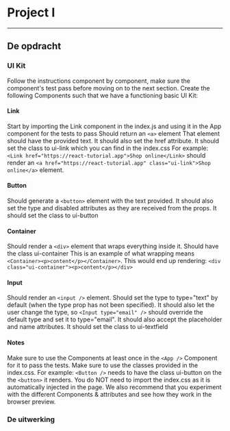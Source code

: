 # Project I

---
## De opdracht

### UI Kit
Follow the instructions component by component, make sure the component's test pass before moving on to the next section.
Create the following Components such that we have a functioning basic UI Kit:

#### Link
Start by importing the Link component in the index.js and using it in the App component for the tests to pass
Should return an `<a>` element
That element should have the provided text.
It should also set the href attribute.
It should set the class to ui-link which you can find in the index.css
For example: `<Link href="https://react-tutorial.app">Shop online</Link>` should render an `<a href="https://react-tutorial.app" class="ui-link">Shop online</a>` element.

#### Button
Should generate a `<button>` element with the text provided.
It should also set the type and disabled attributes as they are received from the props.
It should set the class to ui-button

#### Container
Should render a `<div>` element that wraps everything inside it.
Should have the class ui-container
This is an example of what wrapping means `<Container><p>content</p></Container>`. This would end up rendering: `<div class="ui-container"><p>content</p></div>`

#### Input
Should render an `<input />` element.
Should set the type to type="text" by default (when the type prop has not been specified).
It should also let the user change the type, so `<Input type="email" />` should override the default type and set it to type="email".
It should also accept the placeholder and name attributes.
It should set the class to ui-textfield

#### Notes
Make sure to use the Components at least once in the `<App />` Component for it to pass the tests.
Make sure to use the classes provided in the index.css. For example: `<Button />` needs to have the class ui-button on the the `<button>` it renders.
You do NOT need to import the index.css as it is automatically injected in the page.
We also recommend that you experiment with the different Components & attributes and see how they work in the browser preview.

### De uitwerking
